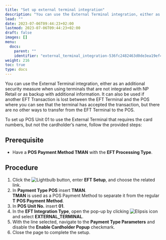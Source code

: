 ```yaml
---
title: "Set up external terminal integration"
description: "You can use the External Terminal integration, either as an additional security measure when using terminals that are not integrated with NP Retail or as backup with additional information."
lead: ""
date: 2023-07-06T09:44:23+02:00
lastmod: 2023-07-06T09:44:23+02:00
draft: false
images: []
menu:
  docs:
    parent: ""
    identifier: "external_terminal_integration-536fc2482463d0de3ea19ef416144f46"
weight: 216
toc: true
type: docs
---
```


You can use the External Terminal integration, either as an additional security measure when using terminals that are not integrated with NP Retail or as backup with additional information. It can also be used if another EFT Transaction is lost between the EFT Terminal and the POS where you can see that the terminal has accepted the transaction, but there are no other ways to transfer from the EFT Terminal to the POS.

To set up POS Unit 01 to use the External Terminal that requires the card numbers, but not the cardholder’s name, follow the provided steps:

## Prerequisite

- Have a **POS Payment Method TMAN** with the **EFT Processing Type**.

## Procedure

1.	Click the ![Lightbulb](Lightbulb_icon.PNG) button, enter **EFT Setup**, and choose the related link.       
2.	In **Payment Type POS** insert **TMAN**.      
    **TMAN** is used as a POS Payment Method to separate it from the regular **T** **POS Payment Method**.
3.	In **POS Unit No.** insert **01**.
4.	In the **EFT Integration Type**, open the pop-up by clicking ![Elipsis icon](elipsis_icon.png) and select **EXTERNAL_TERMINAL**.
5.	With the line selected, navigate to the **Payment Type Parameters** and disable the **Enable Cardholder Popup** checkmark.
6.	Close the page to complete the setup.